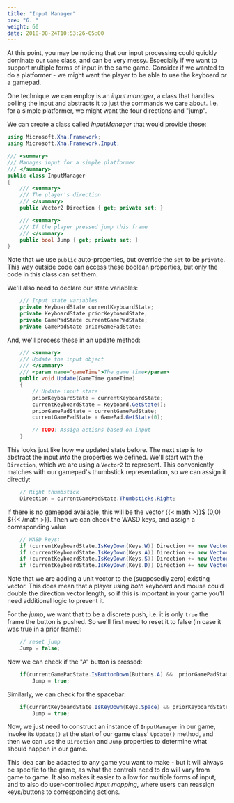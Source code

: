 ```yaml
---
title: "Input Manager"
pre: "6. "
weight: 60
date: 2018-08-24T10:53:26-05:00
---
```


At this point, you may be noticing that our input processing could quickly dominate our `Game` class, and can be very messy.  Especially if we want to support multiple forms of input in the same game.  Consider if we wanted to do a platformer - we might want the player to be able to use the keyboard _or_ a gamepad.  

One technique we can employ is an _input manager_, a class that handles polling the input and abstracts it to just the commands we care about.  I.e. for a simple platformer, we might want the four directions and "jump".

We can create a class called _InputManager_ that would provide those:

```csharp
using Microsoft.Xna.Framework;
using Microsoft.Xna.Framework.Input;

/// <summary>
/// Manages input for a simple platformer
/// </summary>
public class InputManager 
{
    /// <summary>
    /// The player's direction
    /// </summary>
    public Vector2 Direction { get; private set; }

    /// <summary>
    /// If the player pressed jump this frame 
    /// </summary>
    public bool Jump { get; private set; }
}
```

Note that we use `public` auto-properties, but override the `set` to be `private`.  This way outside code can access these boolean properties, but only the code in this class can set them.

We'll also need to declare our state variables:

```csharp
    /// Input state variables
    private KeyboardState currentKeyboardState;
    private KeyboardState priorKeyboardState;
    private GamePadState currentGamePadState;
    private GamePadState priorGamePadState;
```

And, we'll process these in an update method:

```csharp
    /// <summary>
    /// Update the input object
    /// </summary>
    /// <param name="gameTime">The game time</param>
    public void Update(GameTime gameTime)
    {
        // Update input state
        priorKeyboardState = currentKeyboardState;
        currentKeyboardState = Keyboard.GetState();
        priorGamePadState = currentGamePadState;
        currentGamePadState = GamePad.GetState(0);

        // TODO: Assign actions based on input
    }
```

This looks just like how we updated state before.  The next step is to abstract the input _into_ the properties we defined.  We'll start with the `Direction`, which we are using a `Vector2` to represent.  This conveniently matches with our gamepad's thumbstick representation, so we can assign it directly:

```csharp
    // Right thumbstick
    Direction = currentGamePadState.Thumbsticks.Right;
```

If there is no gamepad available, this will be the vector {{< math >}}$ (0,0) ${{< /math >}}.  Then we can check the WASD keys, and assign a corresponding value

```csharp
    // WASD keys:
    if (currentKeyboardState.IsKeyDown(Keys.W)) Direction += new Vector2(0,-1);
    if (currentKeyboardState.IsKeyDown(Keys.A)) Direction += new Vector2(-1, 0);
    if (currentKeyboardState.IsKeyDown(Keys.S)) Direction += new Vector2(0,1);
    if (currentKeyboardState.IsKeyDown(Keys.D)) Direction += new Vector2(1, 0);
```

Note that we are adding a unit vector to the (supposedly zero) existing vector.  This does mean that a player using _both_ keyboard and mouse could double the direction vector length, so if this is important in your game you'll need additional logic to prevent it.

For the _jump_, we want that to be a discrete push, i.e. it is only `true` the frame the button is pushed.  So we'll first need to reset it to false (in case it was true in a prior frame):

```csharp 
    // reset jump
    Jump = false;
```

Now we can check if the "A" button is pressed:

```csharp
    if(currentGamePadState.IsButtonDown(Buttons.A) &&  priorGamePadState.IsButtonUp(Buttons.A))
        Jump = true;
```

Similarly, we can check for the spacebar:

```csharp
    if(currentKeyboardState.IsKeyDown(Keys.Space) && priorKeyboardState.IsKeyUp(Keys.Space))
        Jump = true;
```

Now, we just need to construct an instance of `InputManager` in our game, invoke its `Update()` at the start of our game class' `Update()` method, and then we can use the `Direction` and `Jump` properties to determine what should happen in our game.

This idea can be adapted to any game you want to make - but it will always be specific to the game, as what the controls need to do will vary from game to game.  It also makes it easier to allow for multiple forms of input, and to also do user-controlled _input mapping_, where users can reassign keys/buttons to corresponding actions.